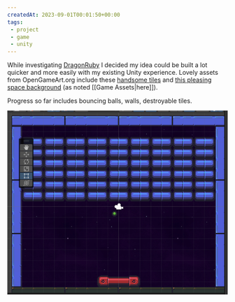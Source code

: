 ```yaml
---
createdAt: 2023-09-01T00:01:50+00:00
tags:
 - project
 - game
 - unity
---
```

While investigating [DragonRuby](https://dragonruby.org/) I decided my idea could be built a lot quicker and more easily with my existing Unity experience. Lovely assets from OpenGameArt.org include these [handsome tiles](https://opengameart.org/content/breakout-set) and [this pleasing space background](https://opengameart.org/content/space-background-1) (as noted [[Game Assets|here]]).

Progress so far includes bouncing balls, walls, destroyable tiles.

![screenshot](assets/breakout.png)
